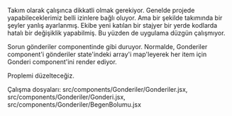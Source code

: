 Takım olarak çalışınca dikkatli olmak gerekiyor. Genelde projede yapabileceklerimiz belli izinlere bağlı oluyor. Ama bir şekilde takımında bir şeyler yanlış ayarlanmış. Ekibe yeni katılan bir stajyer bir yerde kodlarda hatalı bir değişiklik yapabilmiş. Bu yüzden de uygulama düzgün çalışmıyor.

Sorun gönderiler componentinde gibi duruyor. Normalde, Gonderiler component'i gönderiler state'indeki array'i map'leyerek her item için Gonderi component'ini render ediyor.

Proplemi düzelteceğiz.


Çalışma dosyaları: src/components/Gonderiler/Gonderiler.jsx, src/components/Gonderiler/Gonderi.jsx, src/components/Gonderiler/BegenBolumu.jsx
